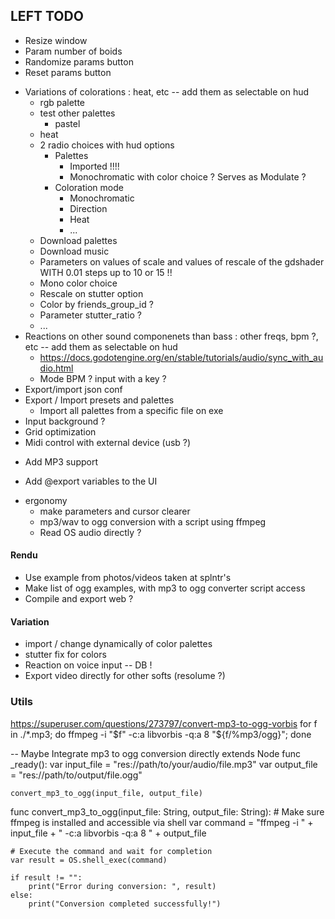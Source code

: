 ## LEFT TODO

+ Resize window
+ Param number of boids
+ Randomize params button
+ Reset params button
- Variations of colorations : heat, etc -- add them as selectable on hud
    + rgb palette
    + test other palettes
        + pastel
    + heat      
    + 2 radio choices with hud options
        + Palettes
            - Imported !!!!
            - Monochromatic with color choice ? Serves as Modulate ?
        + Coloration mode
            + Monochromatic
            + Direction
            + Heat
            + ...
    - Download palettes
    - Download music
    - Parameters on values of scale and values of rescale of the gdshader WITH 0.01 steps up to 10 or 15 !!
    - Mono color choice
    - Rescale on stutter option
    - Color by friends_group_id ?
    - Parameter stutter_ratio ?
    - ...
- Reactions on other sound componenets than bass : other freqs, bpm ?, etc -- add them as selectable on hud
    - https://docs.godotengine.org/en/stable/tutorials/audio/sync_with_audio.html
    - Mode BPM ? input with a key ?
- Export/import json conf
- Export / Import presets and palettes
    - Import all palettes from a specific file on exe
- Input background ?
- Grid optimization
- Midi control with external device (usb ?)
* Add MP3 support
+ Add @export variables to the UI


- ergonomy
    - make parameters and cursor clearer 
    - mp3/wav to ogg conversion with a script using ffmpeg
    - Read OS audio directly ?

#### Rendu

- Use example from photos/videos taken at splntr's
- Make list of ogg examples, with mp3 to ogg converter script access
- Compile and export web ?

#### Variation
- import / change dynamically of color palettes
- stutter fix for colors
- Reaction on voice input -- DB !
- Export video directly for other softs (resolume ?)


### Utils
https://superuser.com/questions/273797/convert-mp3-to-ogg-vorbis
for f in ./*.mp3; do ffmpeg -i "$f" -c:a libvorbis -q:a 8 "${f/%mp3/ogg}"; done

-- Maybe Integrate mp3 to ogg conversion directly
extends Node
func _ready():
    var input_file = "res://path/to/your/audio/file.mp3"
    var output_file = "res://path/to/output/file.ogg"

    convert_mp3_to_ogg(input_file, output_file)

func convert_mp3_to_ogg(input_file: String, output_file: String):
    # Make sure ffmpeg is installed and accessible via shell
    var command = "ffmpeg -i " + input_file + " -c:a libvorbis -q:a 8 " + output_file
    
    # Execute the command and wait for completion
    var result = OS.shell_exec(command)

    if result != "":
        print("Error during conversion: ", result)
    else:
        print("Conversion completed successfully!")